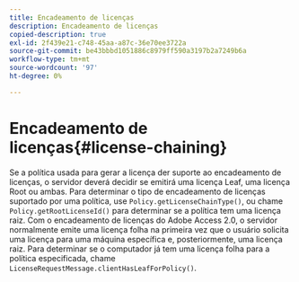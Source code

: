 ```yaml
---
title: Encadeamento de licenças
description: Encadeamento de licenças
copied-description: true
exl-id: 2f439e21-c748-45aa-a87c-36e70ee3722a
source-git-commit: be43bbbd1051886c8979ff590a3197b2a7249b6a
workflow-type: tm+mt
source-wordcount: '97'
ht-degree: 0%

---
```


# Encadeamento de licenças{#license-chaining}

Se a política usada para gerar a licença der suporte ao encadeamento de licenças, o servidor deverá decidir se emitirá uma licença Leaf, uma licença Root ou ambas. Para determinar o tipo de encadeamento de licenças suportado por uma política, use `Policy.getLicenseChainType()`, ou chame `Policy.getRootLicenseId()` para determinar se a política tem uma licença raiz. Com o encadeamento de licenças do Adobe Access 2.0, o servidor normalmente emite uma licença folha na primeira vez que o usuário solicita uma licença para uma máquina específica e, posteriormente, uma licença raiz. Para determinar se o computador já tem uma licença folha para a política especificada, chame `LicenseRequestMessage.clientHasLeafForPolicy()`.

